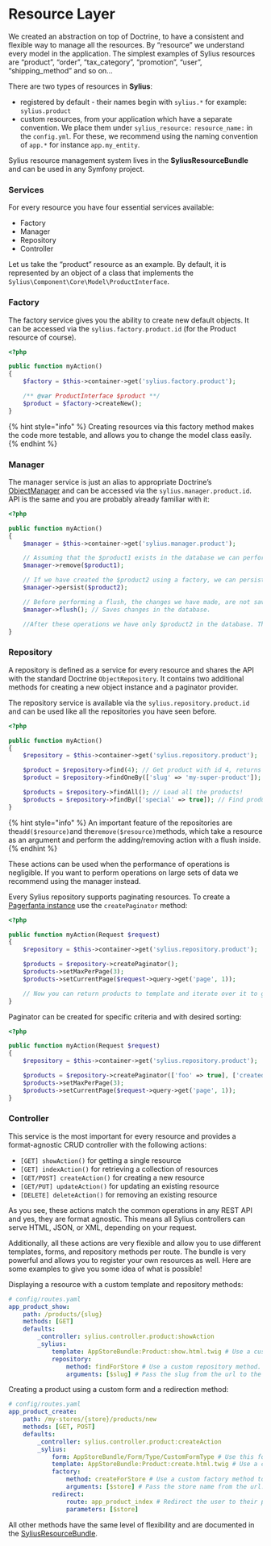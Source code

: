 # Resource Layer

We created an abstraction on top of Doctrine, to have a consistent and flexible way to manage all the resources. By “resource” we understand every model in the application. The simplest examples of Sylius resources are “product”, “order”, “tax\_category”, “promotion”, “user”, “shipping\_method” and so on…

There are two types of resources in **Sylius**:

* registered by default - their names begin with `sylius.*` for example: `sylius.product`
* custom resources, from your application which have a separate convention. We place them under `sylius_resource:` `resource_name:` in the `config.yml`. For these, we recommend using the naming convention of `app.*` for instance `app.my_entity`.

Sylius resource management system lives in the **SyliusResourceBundle** and can be used in any Symfony project.

### Services

For every resource you have four essential services available:

* Factory
* Manager
* Repository
* Controller

Let us take the “product” resource as an example. By default, it is represented by an object of a class that implements the `Sylius\Component\Core\Model\ProductInterface`.

### Factory

The factory service gives you the ability to create new default objects. It can be accessed via the `sylius.factory.product.id` (for the Product resource of course).

```php
<?php

public function myAction()
{
    $factory = $this->container->get('sylius.factory.product');

    /** @var ProductInterface $product **/
    $product = $factory->createNew();
}
```

{% hint style="info" %}
Creating resources via this factory method makes the code more testable, and allows you to change the model class easily.
{% endhint %}

### Manager

The manager service is just an alias to appropriate Doctrine’s [ObjectManager](https://www.doctrine-project.org/projects/doctrine-persistence/en/latest/reference/index.html#object-manager) and can be accessed via the `sylius.manager.product.id`. API is the same and you are probably already familiar with it:

```php
<?php

public function myAction()
{
    $manager = $this->container->get('sylius.manager.product');

    // Assuming that the $product1 exists in the database we can perform such operations:
    $manager->remove($product1);

    // If we have created the $product2 using a factory, we can persist it in the database.
    $manager->persist($product2);

    // Before performing a flush, the changes we have made, are not saved. There is only the $product1 in the database.
    $manager->flush(); // Saves changes in the database.

    //After these operations we have only $product2 in the database. The $product1 has been removed.
}
```

### Repository

A repository is defined as a service for every resource and shares the API with the standard Doctrine `ObjectRepository`. It contains two additional methods for creating a new object instance and a paginator provider.

The repository service is available via the `sylius.repository.product.id` and can be used like all the repositories you have seen before.

```php
<?php

public function myAction()
{
    $repository = $this->container->get('sylius.repository.product');

    $product = $repository->find(4); // Get product with id 4, returns null if not found.
    $product = $repository->findOneBy(['slug' => 'my-super-product']); // Get one product by defined criteria.

    $products = $repository->findAll(); // Load all the products!
    $products = $repository->findBy(['special' => true]); // Find products matching some custom criteria.
}
```

{% hint style="info" %}
An important feature of the repositories are the`add($resource)`and the`remove($resource)`methods, which take a resource as an argument and perform the adding/removing action with a flush inside.
{% endhint %}

These actions can be used when the performance of operations is negligible. If you want to perform operations on large sets of data we recommend using the manager instead.

Every Sylius repository supports paginating resources. To create a [Pagerfanta instance](https://github.com/whiteoctober/Pagerfanta) use the `createPaginator` method:

```php
<?php

public function myAction(Request $request)
{
    $repository = $this->container->get('sylius.repository.product');

    $products = $repository->createPaginator();
    $products->setMaxPerPage(3);
    $products->setCurrentPage($request->query->get('page', 1));

    // Now you can return products to template and iterate over it to get products from current page.
}
```

Paginator can be created for specific criteria and with desired sorting:

```php
<?php

public function myAction(Request $request)
{
    $repository = $this->container->get('sylius.repository.product');

    $products = $repository->createPaginator(['foo' => true], ['createdAt' => 'desc']);
    $products->setMaxPerPage(3);
    $products->setCurrentPage($request->query->get('page', 1));
}
```

### Controller

This service is the most important for every resource and provides a format-agnostic CRUD controller with the following actions:

* `[GET] showAction()` for getting a single resource
* `[GET] indexAction()` for retrieving a collection of resources
* `[GET/POST] createAction()` for creating a new resource
* `[GET/PUT] updateAction()` for updating an existing resource
* `[DELETE] deleteAction()` for removing an existing resource

As you see, these actions match the common operations in any REST API and yes, they are format agnostic. This means all Sylius controllers can serve HTML, JSON, or XML, depending on your request.

Additionally, all these actions are very flexible and allow you to use different templates, forms, and repository methods per route. The bundle is very powerful and allows you to register your own resources as well. Here are some examples to give you some idea of what is possible!

Displaying a resource with a custom template and repository methods:

```yaml
# config/routes.yaml
app_product_show:
    path: /products/{slug}
    methods: [GET]
    defaults:
        _controller: sylius.controller.product:showAction
        _sylius:
            template: AppStoreBundle:Product:show.html.twig # Use a custom template.
            repository:
                method: findForStore # Use a custom repository method.
                arguments: [$slug] # Pass the slug from the url to the repository.
```

Creating a product using a custom form and a redirection method:

```yaml
# config/routes.yaml
app_product_create:
    path: /my-stores/{store}/products/new
    methods: [GET, POST]
    defaults:
        _controller: sylius.controller.product:createAction
        _sylius:
            form: AppStoreBundle/Form/Type/CustomFormType # Use this form type!
            template: AppStoreBundle:Product:create.html.twig # Use a custom template.
            factory:
                method: createForStore # Use a custom factory method to create a product.
                arguments: [$store] # Pass the store name from the url.
            redirect:
                route: app_product_index # Redirect the user to their products.
                parameters: [$store]
```

All other methods have the same level of flexibility and are documented in the [SyliusResourceBundle](https://github.com/Sylius/SyliusResourceBundle/blob/master/docs/index.md).
